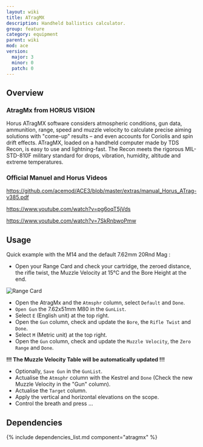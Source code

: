 ```yaml
---
layout: wiki
title: ATragMX
description: Handheld ballistics calculator.
group: feature
category: equipment
parent: wiki
mod: ace
version:
  major: 3
  minor: 0
  patch: 0
---
```


## Overview

### AtragMx from HORUS VISION
Horus ATragMX software considers atmospheric conditions, gun data, ammunition, range, speed and muzzle velocity to calculate precise aiming solutions with "come-up" results – and even accounts for Coriolis and spin drift effects. ATragMX, loaded on a handheld computer made by TDS Recon, is easy to use and lightning-fast. The Recon meets the rigorous MIL-STD-810F military standard for drops, vibration, humidity, altitude and extreme temperatures.

### Official Manuel and Horus Videos
https://github.com/acemod/ACE3/blob/master/extras/manual_Horus_ATrag-v385.pdf

https://www.youtube.com/watch?v=pg6oqT5jVds


https://www.youtube.com/watch?v=7SkRnbwoPmw

## Usage

Quick example with the M14 and the default 7.62mm 20Rnd Mag :

 - Open your Range Card and check your cartridge, the zeroed distance, the rifle twist, 
the Muzzle Velocity at 15°C and the Bore Height at the end.

![Range Card](http://arma3.fr/files/media/user/204_45d986716bca9973.jpg)

 - Open the AtragMx and the `Atmsphr` column, select `Default` and `Done`.
 - `Open Gun` the 7.62x51mm M80 in the `GunList`.
 - Select `E` (English unit) at the top right.
 - Open the `Gun` column, check and update the `Bore`, the `Rifle Twist` and `Done`.
 - Select `M` (Metric unit) at the top right.
 - Open the `Gun` column, check and update the `Muzzle Velocity`, the `Zero Range` and `Done`.
 
 
 **!!! The Muzzle Velocity Table will be automatically updated !!!**
 - Optionally, `Save Gun` in the `GunList`.
 - Actualise the `Atmsphr` column with the Kestrel and `Done` (Check the new Muzzle Velocity in the "Gun" column).
 - Actualise the `Target` column.
 - Apply the vertical and horizontal elevations on the scope.
 - Control the breath and press ...
 
## Dependencies

{% include dependencies_list.md component="atragmx" %}
